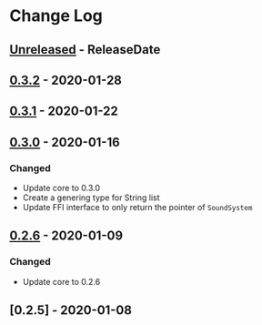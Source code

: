 # Change Log

<!-- next-header -->
## [Unreleased] - ReleaseDate
## [0.3.2] - 2020-01-28
## [0.3.1] - 2020-01-22
## [0.3.0] - 2020-01-16

### Changed

- Update core to 0.3.0
- Create a genering type for String list
- Update FFI interface to only return the pointer of `SoundSystem`

## [0.2.6] - 2020-01-09

### Changed

- Update core to 0.2.6

## [0.2.5] - 2020-01-08

<!-- next-url -->
[Unreleased]: https://gitlab.com/lexibook/lexibook/compare/{{tag_name}}...HEAD
[0.3.2]: https://gitlab.com/lexibook/lexibook/compare/{{tag_name}}...{{tag_name}}
[0.3.1]: https://gitlab.com/lexibook/lexibook/compare/{{tag_name}}...{{tag_name}}
[0.3.0]: https://gitlab.com/lexibook/lexibook/compare/lexibook-ffi-v0.2.6...{{tag_name}}
[0.2.6]: https://gitlab.com/lexibook/lexibook/compare/lexibook-ffi-v0.2.5...lexibook-ffi-v0.2.6
